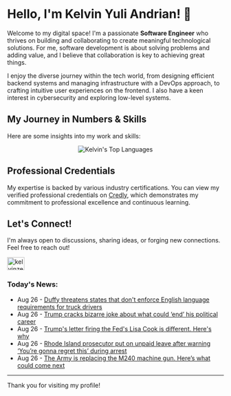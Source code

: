 # Hello, I'm Kelvin Yuli Andrian! 👋

Welcome to my digital space! I'm a passionate **Software Engineer** who thrives on building and collaborating to create meaningful technological solutions. For me, software development is about solving problems and adding value, and I believe that collaboration is key to achieving great things.

I enjoy the diverse journey within the tech world, from designing efficient backend systems and managing infrastructure with a DevOps approach, to crafting intuitive user experiences on the frontend. I also have a keen interest in cybersecurity and exploring low-level systems.

## My Journey in Numbers & Skills

Here are some insights into my work and skills:

<p align="center">
  <img src="https://github-readme-stats.vercel.app/api/top-langs/?username=kelvinzer0&layout=compact&theme=radical" alt="Kelvin's Top Languages" />
</p>

## Professional Credentials

My expertise is backed by various industry certifications. You can view my verified professional credentials on [Credly](https://www.credly.com/users/kelvin-yuli-andrian/badges), which demonstrates my commitment to professional excellence and continuous learning.

## Let's Connect!

I'm always open to discussions, sharing ideas, or forging new connections. Feel free to reach out!

<p align="left">
    <a href="https://linkedin.com/in/kelvinzero" target="blank"><img align="center" src="https://cdn.jsdelivr.net/npm/simple-icons@3.0.1/icons/linkedin.svg" alt="kelvinzero" height="30" width="40" /></a>
</p>

### Today's News:

<!-- feed start -->
- Aug 26 - [Duffy threatens states that don't enforce English language requirements for truck drivers](https://www.yahoo.com/news/videos/duffy-threatens-states-dont-enforce-180100922.html)
- Aug 26 - [Trump cracks bizarre joke about what could ‘end’ his political career](https://www.yahoo.com/news/articles/trump-cracks-bizarre-joke-could-173245598.html)
- Aug 26 - [Trump's letter firing the Fed's Lisa Cook is different. Here's why](https://finance.yahoo.com/news/trumps-letter-firing-feds-lisa-164612305.html)
- Aug 26 - [Rhode Island prosecutor put on unpaid leave after warning ‘You’re gonna regret this’ during arrest](https://www.yahoo.com/news/articles/rhode-island-prosecutor-put-unpaid-164149657.html)
- Aug 26 - [The Army is replacing the M240 machine gun. Here’s what could come next](https://www.yahoo.com/news/articles/army-replacing-m240-machine-gun-160910294.html)
<!-- feed end -->

---

Thank you for visiting my profile!
